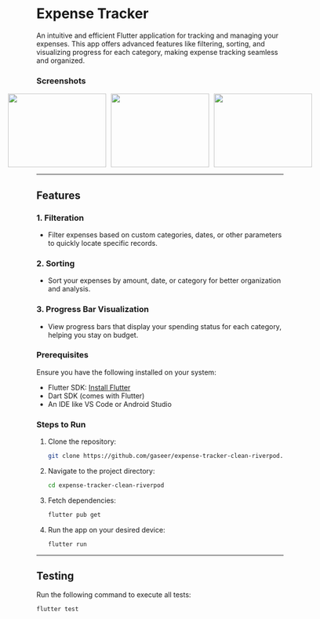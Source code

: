 # Expense Tracker

An intuitive and efficient Flutter application for tracking and managing your expenses. This app offers advanced features like filtering, sorting, and visualizing progress for each category, making expense tracking seamless and organized.

### Screenshots

<div style="display: flex; justify-content: center; gap: 10px;">
  <img src="https://github.com/user-attachments/assets/23945af5-c39b-4536-8fef-25f1006b4ef3" width="200" height="150">
  <img src="https://github.com/user-attachments/assets/bbb24988-03e0-45b3-a567-d49bcc4d5929" width="200" height="150">
  <img src="https://github.com/user-attachments/assets/13f5067b-b2af-4e56-8b67-7f0b87161463" width="200" height="150">
</div>




---

## Features

### 1. **Filteration**
- Filter expenses based on custom categories, dates, or other parameters to quickly locate specific records.

### 2. **Sorting**
- Sort your expenses by amount, date, or category for better organization and analysis.

### 3. **Progress Bar Visualization**
- View progress bars that display your spending status for each category, helping you stay on budget.

### Prerequisites
Ensure you have the following installed on your system:
- Flutter SDK: [Install Flutter](https://flutter.dev/docs/get-started/install)
- Dart SDK (comes with Flutter)
- An IDE like VS Code or Android Studio

### Steps to Run
1. Clone the repository:
   ```bash
   git clone https://github.com/gaseer/expense-tracker-clean-riverpod.git
   ```
2. Navigate to the project directory:
   ```bash
   cd expense-tracker-clean-riverpod
   ```
3. Fetch dependencies:
   ```bash
   flutter pub get
   ```
4. Run the app on your desired device:
   ```bash
   flutter run
   ```

---

## Testing
Run the following command to execute all tests:
```bash
flutter test
```
